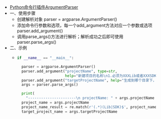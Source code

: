 - [Python命令行插件ArgumentParser](https://blog.csdn.net/weixin_44856211/article/details/124454218)
- 一、使用步骤
	- 创建解析对象
	  parser = argparse.ArgumentParser()
	- 添加命令行参数和选项，每一个add_argument方法对应一个参数或选项
	  parser.add_argument()
	- 调用parse_args()方法进行解析；解析成功之后即可使用
	  parser.parse_args()
- 二、示例
	- ```python
	  if __name__ == "__main__":
	  
	    parser = argparse.ArgumentParser()
	    parser.add_argument("projectName", type=str,
	                        help="新建项目的名称\n1.必须为XXXLib或者XXXSDK的命名规范. \n2.可以加[58|Wbu|Wuba]三种前缀，如58XXXLib")
	    parser.add_argument("targetProjectName", help="生成到哪个目录下，默认当前")
	    args = parser.parse_args()
	  
	    print(
	      "----------------------\n projectName: " + args.projectName + "----------------------\n")
	    project_name = args.projectName
	    project_name_result = re.match(r'(.*)(Lib|SDK)$', project_name)
	    target_project_name = args.targetProjectName
	  ```